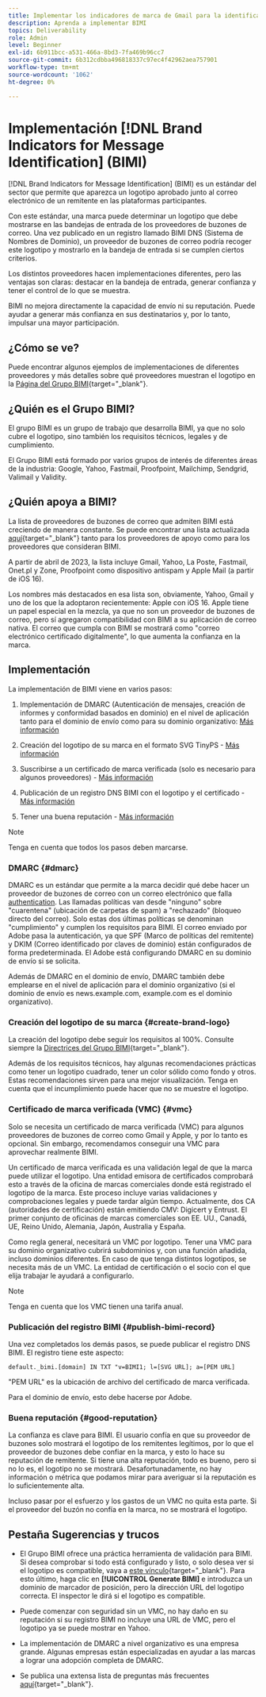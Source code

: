 ```yaml
---
title: Implementar los indicadores de marca de Gmail para la identificación de mensajes (BIMI)
description: Aprenda a implementar BIMI
topics: Deliverability
role: Admin
level: Beginner
exl-id: 6b911bcc-a531-466a-8bd3-7fa469b96cc7
source-git-commit: 6b312cdbba496818337c97ec4f42962aea757901
workflow-type: tm+mt
source-wordcount: '1062'
ht-degree: 0%

---
```


# Implementación [!DNL Brand Indicators for Message Identification] (BIMI)

[!DNL Brand Indicators for Message Identification] (BIMI) es un estándar del sector que permite que aparezca un logotipo aprobado junto al correo electrónico de un remitente en las plataformas participantes.

Con este estándar, una marca puede determinar un logotipo que debe mostrarse en las bandejas de entrada de los proveedores de buzones de correo. Una vez publicado en un registro llamado BIMI DNS (Sistema de Nombres de Dominio), un proveedor de buzones de correo podría recoger este logotipo y mostrarlo en la bandeja de entrada si se cumplen ciertos criterios.

Los distintos proveedores hacen implementaciones diferentes, pero las ventajas son claras: destacar en la bandeja de entrada, generar confianza y tener el control de lo que se muestra.

BIMI no mejora directamente la capacidad de envío ni su reputación. Puede ayudar a generar más confianza en sus destinatarios y, por lo tanto, impulsar una mayor participación.

## ¿Cómo se ve?

Puede encontrar algunos ejemplos de implementaciones de diferentes proveedores y más detalles sobre qué proveedores muestran el logotipo en la [Página del Grupo BIMI](https://bimigroup.org/where-is-my-bimi-logo-displayed/){target="_blank"}.

## ¿Quién es el Grupo BIMI?

El grupo BIMI es un grupo de trabajo que desarrolla BIMI, ya que no solo cubre el logotipo, sino también los requisitos técnicos, legales y de cumplimiento.

El Grupo BIMI está formado por varios grupos de interés de diferentes áreas de la industria: Google, Yahoo, Fastmail, Proofpoint, Mailchimp, Sendgrid, Valimail y Validity.

## ¿Quién apoya a BIMI?

La lista de proveedores de buzones de correo que admiten BIMI está creciendo de manera constante. Se puede encontrar una lista actualizada [aquí](https://bimigroup.org/bimi-infographic/){target="_blank"} tanto para los proveedores de apoyo como para los proveedores que consideran BIMI.

A partir de abril de 2023, la lista incluye Gmail, Yahoo, La Poste, Fastmail, Onet.pl y Zone, Proofpoint como dispositivo antispam y Apple Mail (a partir de iOS 16).

Los nombres más destacados en esa lista son, obviamente, Yahoo, Gmail y uno de los que la adoptaron recientemente: Apple con iOS 16. Apple tiene un papel especial en la mezcla, ya que no son un proveedor de buzones de correo, pero sí agregaron compatibilidad con BIMI a su aplicación de correo nativa. El correo que cumpla con BIMI se mostrará como &quot;correo electrónico certificado digitalmente&quot;, lo que aumenta la confianza en la marca.

## Implementación

La implementación de BIMI viene en varios pasos:

1. Implementación de DMARC (Autenticación de mensajes, creación de informes y conformidad basados en dominio) en el nivel de aplicación tanto para el dominio de envío como para su dominio organizativo: [Más información](#dmarc)

1. Creación del logotipo de su marca en el formato SVG TinyPS - [Más información](#create-brand-logo)

1. Suscribirse a un certificado de marca verificada (solo es necesario para algunos proveedores) - [Más información](#vmc)

1. Publicación de un registro DNS BIMI con el logotipo y el certificado - [Más información](#publish-bimi-record)

1. Tener una buena reputación - [Más información](#good-reputation)

>[!NOTE]
>
>Tenga en cuenta que todos los pasos deben marcarse.


### DMARC {#dmarc}

DMARC es un estándar que permite a la marca decidir qué debe hacer un proveedor de buzones de correo con un correo electrónico que falla [authentication](../additional-resources/authentication.md). Las llamadas políticas van desde &quot;ninguno&quot; sobre &quot;cuarentena&quot; (ubicación de carpetas de spam) a &quot;rechazado&quot; (bloqueo directo del correo). Solo estas dos últimas políticas se denominan &quot;cumplimiento&quot; y cumplen los requisitos para BIMI. El correo enviado por Adobe pasa la autenticación, ya que SPF (Marco de políticas del remitente) y DKIM (Correo identificado por claves de dominio) están configurados de forma predeterminada. El Adobe está configurando DMARC en su dominio de envío si se solicita.

Además de DMARC en el dominio de envío, DMARC también debe emplearse en el nivel de aplicación para el dominio organizativo (si el dominio de envío es news.example.com, example.com es el dominio organizativo).

### Creación del logotipo de su marca {#create-brand-logo}

La creación del logotipo debe seguir los requisitos al 100%. Consulte siempre la [Directrices del Grupo BIMI](https://bimigroup.org/creating-bimi-svg-logo-files/){target="_blank"}.

Además de los requisitos técnicos, hay algunas recomendaciones prácticas como tener un logotipo cuadrado, tener un color sólido como fondo y otros. Estas recomendaciones sirven para una mejor visualización.
Tenga en cuenta que el incumplimiento puede hacer que no se muestre el logotipo.

### Certificado de marca verificada (VMC) {#vmc}

Solo se necesita un certificado de marca verificada (VMC) para algunos proveedores de buzones de correo como Gmail y Apple, y por lo tanto es opcional. Sin embargo, recomendamos conseguir una VMC para aprovechar realmente BIMI.

Un certificado de marca verificada es una validación legal de que la marca puede utilizar el logotipo. Una entidad emisora de certificados comprobará esto a través de la oficina de marcas comerciales donde está registrado el logotipo de la marca. Este proceso incluye varias validaciones y comprobaciones legales y puede tardar algún tiempo. Actualmente, dos CA (autoridades de certificación) están emitiendo CMV: Digicert y Entrust. El primer conjunto de oficinas de marcas comerciales son EE. UU., Canadá, UE, Reino Unido, Alemania, Japón, Australia y España.

Como regla general, necesitará un VMC por logotipo. Tener una VMC para su dominio organizativo cubrirá subdominios y, con una función añadida, incluso dominios diferentes. En caso de que tenga distintos logotipos, se necesita más de un VMC. La entidad de certificación o el socio con el que elija trabajar le ayudará a configurarlo.

>[!NOTE]
>
>Tenga en cuenta que los VMC tienen una tarifa anual.

### Publicación del registro BIMI {#publish-bimi-record}

Una vez completados los demás pasos, se puede publicar el registro DNS BIMI. El registro tiene este aspecto:

```
default._bimi.[domain] IN TXT "v=BIMI1; l=[SVG URL]; a=[PEM URL]
```

&quot;PEM URL&quot; es la ubicación de archivo del certificado de marca verificada.

Para el dominio de envío, esto debe hacerse por Adobe.

### Buena reputación {#good-reputation}

La confianza es clave para BIMI. El usuario confía en que su proveedor de buzones solo mostrará el logotipo de los remitentes legítimos, por lo que el proveedor de buzones debe confiar en la marca, y esto lo hace su reputación de remitente. Si tiene una alta reputación, todo es bueno, pero si no lo es, el logotipo no se mostrará. Desafortunadamente, no hay información o métrica que podamos mirar para averiguar si la reputación es lo suficientemente alta.

Incluso pasar por el esfuerzo y los gastos de un VMC no quita esta parte. Si el proveedor del buzón no confía en la marca, no se mostrará el logotipo.

## Pestaña Sugerencias y trucos

* El Grupo BIMI ofrece una práctica herramienta de validación para BIMI. Si desea comprobar si todo está configurado y listo, o solo desea ver si el logotipo es compatible, vaya a [este vínculo](https://bimigroup.org/bimi-generator/){target="_blank"}. Para esto último, haga clic en **[!UICONTROL Generate BIMI]** e introduzca un dominio de marcador de posición, pero la dirección URL del logotipo correcta. El inspector le dirá si el logotipo es compatible.

* Puede comenzar con seguridad sin un VMC, no hay daño en su reputación si su registro BIMI no incluye una URL de VMC, pero el logotipo ya se puede mostrar en Yahoo.

* La implementación de DMARC a nivel organizativo es una empresa grande. Algunas empresas están especializadas en ayudar a las marcas a lograr una adopción completa de DMARC.

* Se publica una extensa lista de preguntas más frecuentes [aquí](https://bimigroup.org/faqs-for-senders-esps/){target="_blank"}.
